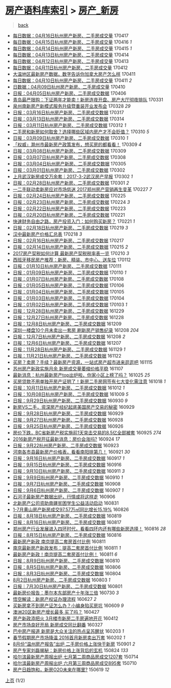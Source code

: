 [房产语料库索引](../../README.md)  > [房产_新房](房产_新房.md)
====
> [back](../README.md)

- [每日数据：04月16日杭州房产新房、二手房成交量](http://jkwz.applinzi.com/ittc/6957462408405713925.html#%E6%AF%8F%E6%97%A5%E6%95%B0%E6%8D%AE%EF%BC%9A04%E6%9C%8816%E6%97%A5%E6%9D%AD%E5%B7%9E%E6%88%BF%E4%BA%A7%E6%96%B0%E6%88%BF%E3%80%81%E4%BA%8C%E6%89%8B%E6%88%BF%E6%88%90%E4%BA%A4%E9%87%8F) 170417  
- [每日数据：04月15日杭州房产新房、二手房成交量](http://jkwz.applinzi.com/ittc/6957057805973455877.html#%E6%AF%8F%E6%97%A5%E6%95%B0%E6%8D%AE%EF%BC%9A04%E6%9C%8815%E6%97%A5%E6%9D%AD%E5%B7%9E%E6%88%BF%E4%BA%A7%E6%96%B0%E6%88%BF%E3%80%81%E4%BA%8C%E6%89%8B%E6%88%BF%E6%88%90%E4%BA%A4%E9%87%8F) 170416 *1* 
- [每日数据：04月14日杭州房产新房、二手房成交量](http://jkwz.applinzi.com/ittc/6956688691899663364.html#%E6%AF%8F%E6%97%A5%E6%95%B0%E6%8D%AE%EF%BC%9A04%E6%9C%8814%E6%97%A5%E6%9D%AD%E5%B7%9E%E6%88%BF%E4%BA%A7%E6%96%B0%E6%88%BF%E3%80%81%E4%BA%8C%E6%89%8B%E6%88%BF%E6%88%90%E4%BA%A4%E9%87%8F) 170415 *1* 
- [每日数据：04月13日杭州房产新房、二手房成交量](http://jkwz.applinzi.com/ittc/6956323016127546372.html#%E6%AF%8F%E6%97%A5%E6%95%B0%E6%8D%AE%EF%BC%9A04%E6%9C%8813%E6%97%A5%E6%9D%AD%E5%B7%9E%E6%88%BF%E4%BA%A7%E6%96%B0%E6%88%BF%E3%80%81%E4%BA%8C%E6%89%8B%E6%88%BF%E6%88%90%E4%BA%A4%E9%87%8F) 170414  
- [每日数据：04月12日杭州房产新房、二手房成交量](http://jkwz.applinzi.com/ittc/6955955123141477380.html#%E6%AF%8F%E6%97%A5%E6%95%B0%E6%8D%AE%EF%BC%9A04%E6%9C%8812%E6%97%A5%E6%9D%AD%E5%B7%9E%E6%88%BF%E4%BA%A7%E6%96%B0%E6%88%BF%E3%80%81%E4%BA%8C%E6%89%8B%E6%88%BF%E6%88%90%E4%BA%A4%E9%87%8F) 170413  
- [每日数据：04月11日杭州房产新房、二手房成交量](http://jkwz.applinzi.com/ittc/6955587652521821188.html#%E6%AF%8F%E6%97%A5%E6%95%B0%E6%8D%AE%EF%BC%9A04%E6%9C%8811%E6%97%A5%E6%9D%AD%E5%B7%9E%E6%88%BF%E4%BA%A7%E6%96%B0%E6%88%BF%E3%80%81%E4%BA%8C%E6%89%8B%E6%88%BF%E6%88%90%E4%BA%A4%E9%87%8F) 170412  
- [大温地区最新房产数据，数字告诉你加拿大房产怎么样](http://jkwz.applinzi.com/ittc/6955295367758349317.html#%E5%A4%A7%E6%B8%A9%E5%9C%B0%E5%8C%BA%E6%9C%80%E6%96%B0%E6%88%BF%E4%BA%A7%E6%95%B0%E6%8D%AE%EF%BC%8C%E6%95%B0%E5%AD%97%E5%91%8A%E8%AF%89%E4%BD%A0%E5%8A%A0%E6%8B%BF%E5%A4%A7%E6%88%BF%E4%BA%A7%E6%80%8E%E4%B9%88%E6%A0%B7) 170411  
- [每日数据：04月10日杭州房产新房、二手房成交量](http://jkwz.applinzi.com/ittc/6955207543923147781.html#%E6%AF%8F%E6%97%A5%E6%95%B0%E6%8D%AE%EF%BC%9A04%E6%9C%8810%E6%97%A5%E6%9D%AD%E5%B7%9E%E6%88%BF%E4%BA%A7%E6%96%B0%E6%88%BF%E3%80%81%E4%BA%8C%E6%89%8B%E6%88%BF%E6%88%90%E4%BA%A4%E9%87%8F) 170411 *2* 
- [日数据：04月09日杭州房产新房、二手房成交量](http://jkwz.applinzi.com/ittc/6954904782769751044.html#%E6%97%A5%E6%95%B0%E6%8D%AE%EF%BC%9A04%E6%9C%8809%E6%97%A5%E6%9D%AD%E5%B7%9E%E6%88%BF%E4%BA%A7%E6%96%B0%E6%88%BF%E3%80%81%E4%BA%8C%E6%89%8B%E6%88%BF%E6%88%90%E4%BA%A4%E9%87%8F) 170410  
- [日报：04月05日杭州房产新房、二手房成交数据](http://jkwz.applinzi.com/ittc/6953356883921470468.html#%E6%97%A5%E6%8A%A5%EF%BC%9A04%E6%9C%8805%E6%97%A5%E6%9D%AD%E5%B7%9E%E6%88%BF%E4%BA%A7%E6%96%B0%E6%88%BF%E3%80%81%E4%BA%8C%E6%89%8B%E6%88%BF%E6%88%90%E4%BA%A4%E6%95%B0%E6%8D%AE) 170406  
- [青岛最严限购：下证两年才能卖！新房连夜开盘、房产大厅彻夜排队](http://jkwz.applinzi.com/ittc/6951149685539603460.html#%E9%9D%92%E5%B2%9B%E6%9C%80%E4%B8%A5%E9%99%90%E8%B4%AD%EF%BC%9A%E4%B8%8B%E8%AF%81%E4%B8%A4%E5%B9%B4%E6%89%8D%E8%83%BD%E5%8D%96%EF%BC%81%E6%96%B0%E6%88%BF%E8%BF%9E%E5%A4%9C%E5%BC%80%E7%9B%98%E3%80%81%E6%88%BF%E4%BA%A7%E5%A4%A7%E5%8E%85%E5%BD%BB%E5%A4%9C%E6%8E%92%E9%98%9F) 170331  
- [泉州南新房产新模式服务升级暨重装开业发布会](http://jkwz.applinzi.com/ittc/6950030234928808965.html#%E6%B3%89%E5%B7%9E%E5%8D%97%E6%96%B0%E6%88%BF%E4%BA%A7%E6%96%B0%E6%A8%A1%E5%BC%8F%E6%9C%8D%E5%8A%A1%E5%8D%87%E7%BA%A7%E6%9A%A8%E9%87%8D%E8%A3%85%E5%BC%80%E4%B8%9A%E5%8F%91%E5%B8%83%E4%BC%9A) 170328 *29* 
- [日报：03月16日杭州房产新房、二手房成交数据](http://jkwz.applinzi.com/ittc/6945984523945903109.html#%E6%97%A5%E6%8A%A5%EF%BC%9A03%E6%9C%8816%E6%97%A5%E6%9D%AD%E5%B7%9E%E6%88%BF%E4%BA%A7%E6%96%B0%E6%88%BF%E3%80%81%E4%BA%8C%E6%89%8B%E6%88%BF%E6%88%90%E4%BA%A4%E6%95%B0%E6%8D%AE) 170317  
- [日报：03月13日杭州房产新房、二手房成交数据](http://jkwz.applinzi.com/ittc/6944949902961542148.html#%E6%97%A5%E6%8A%A5%EF%BC%9A03%E6%9C%8813%E6%97%A5%E6%9D%AD%E5%B7%9E%E6%88%BF%E4%BA%A7%E6%96%B0%E6%88%BF%E3%80%81%E4%BA%8C%E6%89%8B%E6%88%BF%E6%88%90%E4%BA%A4%E6%95%B0%E6%8D%AE) 170314  
- [日报：03月11日杭州房产新房、二手房成交数据](http://jkwz.applinzi.com/ittc/6944098406690718725.html#%E6%97%A5%E6%8A%A5%EF%BC%9A03%E6%9C%8811%E6%97%A5%E6%9D%AD%E5%B7%9E%E6%88%BF%E4%BA%A7%E6%96%B0%E6%88%BF%E3%80%81%E4%BA%8C%E6%89%8B%E6%88%BF%E6%88%90%E4%BA%A4%E6%95%B0%E6%8D%AE) 170312 *1* 
- [二手房和新房如何取舍？选择哪些区域内房产才不会贬值？](http://jkwz.applinzi.com/ittc/6943453215675909125.html#%E4%BA%8C%E6%89%8B%E6%88%BF%E5%92%8C%E6%96%B0%E6%88%BF%E5%A6%82%E4%BD%95%E5%8F%96%E8%88%8D%EF%BC%9F%E9%80%89%E6%8B%A9%E5%93%AA%E4%BA%9B%E5%8C%BA%E5%9F%9F%E5%86%85%E6%88%BF%E4%BA%A7%E6%89%8D%E4%B8%8D%E4%BC%9A%E8%B4%AC%E5%80%BC%EF%BC%9F) 170310 *5* 
- [日报：03月09日杭州房产新房、二手房成交数据](http://jkwz.applinzi.com/ittc/6943350520617108485.html#%E6%97%A5%E6%8A%A5%EF%BC%9A03%E6%9C%8809%E6%97%A5%E6%9D%AD%E5%B7%9E%E6%88%BF%E4%BA%A7%E6%96%B0%E6%88%BF%E3%80%81%E4%BA%8C%E6%89%8B%E6%88%BF%E6%88%90%E4%BA%A4%E6%95%B0%E6%8D%AE) 170310 *1* 
- [「权威」滁州市最新房产政策发布，想买房的都看看！](http://jkwz.applinzi.com/ittc/6943091542385492996.html#%E3%80%8C%E6%9D%83%E5%A8%81%E3%80%8D%E6%BB%81%E5%B7%9E%E5%B8%82%E6%9C%80%E6%96%B0%E6%88%BF%E4%BA%A7%E6%94%BF%E7%AD%96%E5%8F%91%E5%B8%83%EF%BC%8C%E6%83%B3%E4%B9%B0%E6%88%BF%E7%9A%84%E9%83%BD%E7%9C%8B%E7%9C%8B%EF%BC%81) 170309 *4* 
- [日报：03月08日杭州房产新房、二手房成交数据](http://jkwz.applinzi.com/ittc/6942974499548038149.html#%E6%97%A5%E6%8A%A5%EF%BC%9A03%E6%9C%8808%E6%97%A5%E6%9D%AD%E5%B7%9E%E6%88%BF%E4%BA%A7%E6%96%B0%E6%88%BF%E3%80%81%E4%BA%8C%E6%89%8B%E6%88%BF%E6%88%90%E4%BA%A4%E6%95%B0%E6%8D%AE) 170309  
- [日报：03月07日杭州房产新房、二手房成交数据](http://jkwz.applinzi.com/ittc/6942593981551739908.html#%E6%97%A5%E6%8A%A5%EF%BC%9A03%E6%9C%8807%E6%97%A5%E6%9D%AD%E5%B7%9E%E6%88%BF%E4%BA%A7%E6%96%B0%E6%88%BF%E3%80%81%E4%BA%8C%E6%89%8B%E6%88%BF%E6%88%90%E4%BA%A4%E6%95%B0%E6%8D%AE) 170308  
- [日报：03月04日杭州房产新房、二手房成交数据](http://jkwz.applinzi.com/ittc/6941493096096465924.html#%E6%97%A5%E6%8A%A5%EF%BC%9A03%E6%9C%8804%E6%97%A5%E6%9D%AD%E5%B7%9E%E6%88%BF%E4%BA%A7%E6%96%B0%E6%88%BF%E3%80%81%E4%BA%8C%E6%89%8B%E6%88%BF%E6%88%90%E4%BA%A4%E6%95%B0%E6%8D%AE) 170305  
- [日报：03月01日杭州房产新房、二手房成交数据](http://jkwz.applinzi.com/ittc/6940368433823876101.html#%E6%97%A5%E6%8A%A5%EF%BC%9A03%E6%9C%8801%E6%97%A5%E6%9D%AD%E5%B7%9E%E6%88%BF%E4%BA%A7%E6%96%B0%E6%88%BF%E3%80%81%E4%BA%8C%E6%89%8B%E6%88%BF%E6%88%90%E4%BA%A4%E6%95%B0%E6%8D%AE) 170302  
- [上月武汉新房成交万余套｜2017-3-2武汉房产早报](http://jkwz.applinzi.com/ittc/6940346377740747781.html#%E4%B8%8A%E6%9C%88%E6%AD%A6%E6%B1%89%E6%96%B0%E6%88%BF%E6%88%90%E4%BA%A4%E4%B8%87%E4%BD%99%E5%A5%97%EF%BD%9C2017-3-2%E6%AD%A6%E6%B1%89%E6%88%BF%E4%BA%A7%E6%97%A9%E6%8A%A5) 170302 *1* 
- [日报：02月28日杭州房产新房、二手房成交数据](http://jkwz.applinzi.com/ittc/6940034804606305285.html#%E6%97%A5%E6%8A%A5%EF%BC%9A02%E6%9C%8828%E6%97%A5%E6%9D%AD%E5%B7%9E%E6%88%BF%E4%BA%A7%E6%96%B0%E6%88%BF%E3%80%81%E4%BA%8C%E6%89%8B%E6%88%BF%E6%88%90%E4%BA%A4%E6%95%B0%E6%8D%AE) 170301 *2* 
- [一二手联动卖新房应对市场低迷 2017郑州房产营销再生变革](http://jkwz.applinzi.com/ittc/6939279354734576645.html#%E4%B8%80%E4%BA%8C%E6%89%8B%E8%81%94%E5%8A%A8%E5%8D%96%E6%96%B0%E6%88%BF%E5%BA%94%E5%AF%B9%E5%B8%82%E5%9C%BA%E4%BD%8E%E8%BF%B7+2017%E9%83%91%E5%B7%9E%E6%88%BF%E4%BA%A7%E8%90%A5%E9%94%80%E5%86%8D%E7%94%9F%E5%8F%98%E9%9D%A9) 170227 *7* 
- [日报：02月24日杭州房产新房、二手房成交数据](http://jkwz.applinzi.com/ittc/6938520429022151685.html#%E6%97%A5%E6%8A%A5%EF%BC%9A02%E6%9C%8824%E6%97%A5%E6%9D%AD%E5%B7%9E%E6%88%BF%E4%BA%A7%E6%96%B0%E6%88%BF%E3%80%81%E4%BA%8C%E6%89%8B%E6%88%BF%E6%88%90%E4%BA%A4%E6%95%B0%E6%8D%AE) 170225  
- [日报：02月23日杭州房产新房、二手房成交数据](http://jkwz.applinzi.com/ittc/6938142903242327045.html#%E6%97%A5%E6%8A%A5%EF%BC%9A02%E6%9C%8823%E6%97%A5%E6%9D%AD%E5%B7%9E%E6%88%BF%E4%BA%A7%E6%96%B0%E6%88%BF%E3%80%81%E4%BA%8C%E6%89%8B%E6%88%BF%E6%88%90%E4%BA%A4%E6%95%B0%E6%8D%AE) 170224 *3* 
- [日报：02月22日杭州房产新房、二手房成交数据](http://jkwz.applinzi.com/ittc/6937811884421170181.html#%E6%97%A5%E6%8A%A5%EF%BC%9A02%E6%9C%8822%E6%97%A5%E6%9D%AD%E5%B7%9E%E6%88%BF%E4%BA%A7%E6%96%B0%E6%88%BF%E3%80%81%E4%BA%8C%E6%89%8B%E6%88%BF%E6%88%90%E4%BA%A4%E6%95%B0%E6%8D%AE) 170223  
- [日报：02月20日杭州房产新房、二手房成交数据](http://jkwz.applinzi.com/ittc/6937021751589602308.html#%E6%97%A5%E6%8A%A5%EF%BC%9A02%E6%9C%8820%E6%97%A5%E6%9D%AD%E5%B7%9E%E6%88%BF%E4%BA%A7%E6%96%B0%E6%88%BF%E3%80%81%E4%BA%8C%E6%89%8B%E6%88%BF%E6%88%90%E4%BA%A4%E6%95%B0%E6%8D%AE) 170221  
- [快速财务自由之路，房产投资入门：如何购买新房？](http://jkwz.applinzi.com/ittc/6936999218442142724.html#%E5%BF%AB%E9%80%9F%E8%B4%A2%E5%8A%A1%E8%87%AA%E7%94%B1%E4%B9%8B%E8%B7%AF%EF%BC%8C%E6%88%BF%E4%BA%A7%E6%8A%95%E8%B5%84%E5%85%A5%E9%97%A8%EF%BC%9A%E5%A6%82%E4%BD%95%E8%B4%AD%E4%B9%B0%E6%96%B0%E6%88%BF%EF%BC%9F) 170221 *1* 
- [日报：02月18日杭州房产新房、二手房成交数据](http://jkwz.applinzi.com/ittc/6936407098287195141.html#%E6%97%A5%E6%8A%A5%EF%BC%9A02%E6%9C%8818%E6%97%A5%E6%9D%AD%E5%B7%9E%E6%88%BF%E4%BA%A7%E6%96%B0%E6%88%BF%E3%80%81%E4%BA%8C%E6%89%8B%E6%88%BF%E6%88%90%E4%BA%A4%E6%95%B0%E6%8D%AE) 170219 *3* 
- [汉中最新房产价格汇总表](http://jkwz.applinzi.com/ittc/6935777426318820357.html#%E6%B1%89%E4%B8%AD%E6%9C%80%E6%96%B0%E6%88%BF%E4%BA%A7%E4%BB%B7%E6%A0%BC%E6%B1%87%E6%80%BB%E8%A1%A8) 170218 *3* 
- [日报：02月16日杭州房产新房、二手房成交数据](http://jkwz.applinzi.com/ittc/6935533673276507141.html#%E6%97%A5%E6%8A%A5%EF%BC%9A02%E6%9C%8816%E6%97%A5%E6%9D%AD%E5%B7%9E%E6%88%BF%E4%BA%A7%E6%96%B0%E6%88%BF%E3%80%81%E4%BA%8C%E6%89%8B%E6%88%BF%E6%88%90%E4%BA%A4%E6%95%B0%E6%8D%AE) 170217  
- [日报：02月14日杭州房产新房、二手房成交数据](http://jkwz.applinzi.com/ittc/6934784773661918212.html#%E6%97%A5%E6%8A%A5%EF%BC%9A02%E6%9C%8814%E6%97%A5%E6%9D%AD%E5%B7%9E%E6%88%BF%E4%BA%A7%E6%96%B0%E6%88%BF%E3%80%81%E4%BA%8C%E6%89%8B%E6%88%BF%E6%88%90%E4%BA%A4%E6%95%B0%E6%8D%AE) 170215 *2* 
- [2017房产契税如何计算 最新房产契税税率表一览](http://jkwz.applinzi.com/ittc/6932993905275700229.html#2017%E6%88%BF%E4%BA%A7%E5%A5%91%E7%A8%8E%E5%A6%82%E4%BD%95%E8%AE%A1%E7%AE%97+%E6%9C%80%E6%96%B0%E6%88%BF%E4%BA%A7%E5%A5%91%E7%A8%8E%E7%A8%8E%E7%8E%87%E8%A1%A8%E4%B8%80%E8%A7%88) 170210 *3* 
- [西班牙移民房产推荐：新房、精装、市中心、送车位](http://jkwz.applinzi.com/ittc/6922280068696245252.html#%E8%A5%BF%E7%8F%AD%E7%89%99%E7%A7%BB%E6%B0%91%E6%88%BF%E4%BA%A7%E6%8E%A8%E8%8D%90%EF%BC%9A%E6%96%B0%E6%88%BF%E3%80%81%E7%B2%BE%E8%A3%85%E3%80%81%E5%B8%82%E4%B8%AD%E5%BF%83%E3%80%81%E9%80%81%E8%BD%A6%E4%BD%8D) 170112  
- [日报：01月10日杭州房产新房、二手房成交数据](http://jkwz.applinzi.com/ittc/6921857625213109252.html#%E6%97%A5%E6%8A%A5%EF%BC%9A01%E6%9C%8810%E6%97%A5%E6%9D%AD%E5%B7%9E%E6%88%BF%E4%BA%A7%E6%96%B0%E6%88%BF%E3%80%81%E4%BA%8C%E6%89%8B%E6%88%BF%E6%88%90%E4%BA%A4%E6%95%B0%E6%8D%AE) 170111  
- [日报：01月09日杭州房产新房、二手房成交数据](http://jkwz.applinzi.com/ittc/6921454968145183749.html#%E6%97%A5%E6%8A%A5%EF%BC%9A01%E6%9C%8809%E6%97%A5%E6%9D%AD%E5%B7%9E%E6%88%BF%E4%BA%A7%E6%96%B0%E6%88%BF%E3%80%81%E4%BA%8C%E6%89%8B%E6%88%BF%E6%88%90%E4%BA%A4%E6%95%B0%E6%8D%AE) 170110 *1* 
- [日报：01月07日杭州房产新房、二手房成交数据](http://jkwz.applinzi.com/ittc/6920706198277194756.html#%E6%97%A5%E6%8A%A5%EF%BC%9A01%E6%9C%8807%E6%97%A5%E6%9D%AD%E5%B7%9E%E6%88%BF%E4%BA%A7%E6%96%B0%E6%88%BF%E3%80%81%E4%BA%8C%E6%89%8B%E6%88%BF%E6%88%90%E4%BA%A4%E6%95%B0%E6%8D%AE) 170108  
- [日报：01月05日杭州房产新房、二手房成交数据](http://jkwz.applinzi.com/ittc/6919946215860208644.html#%E6%97%A5%E6%8A%A5%EF%BC%9A01%E6%9C%8805%E6%97%A5%E6%9D%AD%E5%B7%9E%E6%88%BF%E4%BA%A7%E6%96%B0%E6%88%BF%E3%80%81%E4%BA%8C%E6%89%8B%E6%88%BF%E6%88%90%E4%BA%A4%E6%95%B0%E6%8D%AE) 170106  
- [日报：01月04日杭州房产新房、二手房成交数据](http://jkwz.applinzi.com/ittc/6919630961074766853.html#%E6%97%A5%E6%8A%A5%EF%BC%9A01%E6%9C%8804%E6%97%A5%E6%9D%AD%E5%B7%9E%E6%88%BF%E4%BA%A7%E6%96%B0%E6%88%BF%E3%80%81%E4%BA%8C%E6%89%8B%E6%88%BF%E6%88%90%E4%BA%A4%E6%95%B0%E6%8D%AE) 170105  
- [日报：01月03日杭州房产新房、二手房成交数据](http://jkwz.applinzi.com/ittc/6919225631685739525.html#%E6%97%A5%E6%8A%A5%EF%BC%9A01%E6%9C%8803%E6%97%A5%E6%9D%AD%E5%B7%9E%E6%88%BF%E4%BA%A7%E6%96%B0%E6%88%BF%E3%80%81%E4%BA%8C%E6%89%8B%E6%88%BF%E6%88%90%E4%BA%A4%E6%95%B0%E6%8D%AE) 170104  
- [日报：01月02日杭州房产新房、二手房成交数据](http://jkwz.applinzi.com/ittc/6918850419291063301.html#%E6%97%A5%E6%8A%A5%EF%BC%9A01%E6%9C%8802%E6%97%A5%E6%9D%AD%E5%B7%9E%E6%88%BF%E4%BA%A7%E6%96%B0%E6%88%BF%E3%80%81%E4%BA%8C%E6%89%8B%E6%88%BF%E6%88%90%E4%BA%A4%E6%95%B0%E6%8D%AE) 170103 *1* 
- [日报：12月28日杭州房产新房、二手房成交数据](http://jkwz.applinzi.com/ittc/6917039627625300996.html#%E6%97%A5%E6%8A%A5%EF%BC%9A12%E6%9C%8828%E6%97%A5%E6%9D%AD%E5%B7%9E%E6%88%BF%E4%BA%A7%E6%96%B0%E6%88%BF%E3%80%81%E4%BA%8C%E6%89%8B%E6%88%BF%E6%88%90%E4%BA%A4%E6%95%B0%E6%8D%AE) 161229  
- [日报：12月27日杭州房产新房、二手房成交数据](http://jkwz.applinzi.com/ittc/6916665475567453188.html#%E6%97%A5%E6%8A%A5%EF%BC%9A12%E6%9C%8827%E6%97%A5%E6%9D%AD%E5%B7%9E%E6%88%BF%E4%BA%A7%E6%96%B0%E6%88%BF%E3%80%81%E4%BA%8C%E6%89%8B%E6%88%BF%E6%88%90%E4%BA%A4%E6%95%B0%E6%8D%AE) 161228  
- [日报：12月8日杭州房产新房、二手房成交数据](http://jkwz.applinzi.com/ittc/6909573503287559173.html#%E6%97%A5%E6%8A%A5%EF%BC%9A12%E6%9C%888%E6%97%A5%E6%9D%AD%E5%B7%9E%E6%88%BF%E4%BA%A7%E6%96%B0%E6%88%BF%E3%80%81%E4%BA%8C%E6%89%8B%E6%88%BF%E6%88%90%E4%BA%A4%E6%95%B0%E6%8D%AE) 161209  
- [深圳一楼盘10个月未卖出一套房 刷新房产销售纪录](http://jkwz.applinzi.com/ittc/6909239262448190469.html#%E6%B7%B1%E5%9C%B3%E4%B8%80%E6%A5%BC%E7%9B%9810%E4%B8%AA%E6%9C%88%E6%9C%AA%E5%8D%96%E5%87%BA%E4%B8%80%E5%A5%97%E6%88%BF+%E5%88%B7%E6%96%B0%E6%88%BF%E4%BA%A7%E9%94%80%E5%94%AE%E7%BA%AA%E5%BD%95) 161208 *204* 
- [日报：12月7日杭州房产新房、二手房成交数据](http://jkwz.applinzi.com/ittc/6909203047543997445.html#%E6%97%A5%E6%8A%A5%EF%BC%9A12%E6%9C%887%E6%97%A5%E6%9D%AD%E5%B7%9E%E6%88%BF%E4%BA%A7%E6%96%B0%E6%88%BF%E3%80%81%E4%BA%8C%E6%89%8B%E6%88%BF%E6%88%90%E4%BA%A4%E6%95%B0%E6%8D%AE) 161208 *2* 
- [日报：12月6日杭州房产新房、二手房成交数据](http://jkwz.applinzi.com/ittc/6908876659301549060.html#%E6%97%A5%E6%8A%A5%EF%BC%9A12%E6%9C%886%E6%97%A5%E6%9D%AD%E5%B7%9E%E6%88%BF%E4%BA%A7%E6%96%B0%E6%88%BF%E3%80%81%E4%BA%8C%E6%89%8B%E6%88%BF%E6%88%90%E4%BA%A4%E6%95%B0%E6%8D%AE) 161207  
- [日报：11月28日杭州房产新房、二手房成交数据](http://jkwz.applinzi.com/ittc/6905940916727972868.html#%E6%97%A5%E6%8A%A5%EF%BC%9A11%E6%9C%8828%E6%97%A5%E6%9D%AD%E5%B7%9E%E6%88%BF%E4%BA%A7%E6%96%B0%E6%88%BF%E3%80%81%E4%BA%8C%E6%89%8B%E6%88%BF%E6%88%90%E4%BA%A4%E6%95%B0%E6%8D%AE) 161129 *1* 
- [日报：11月21日杭州房产新房、二手房成交数据](http://jkwz.applinzi.com/ittc/6903273748060177412.html#%E6%97%A5%E6%8A%A5%EF%BC%9A11%E6%9C%8821%E6%97%A5%E6%9D%AD%E5%B7%9E%E6%88%BF%E4%BA%A7%E6%96%B0%E6%88%BF%E3%80%81%E4%BA%8C%E6%89%8B%E6%88%BF%E6%88%90%E4%BA%A4%E6%95%B0%E6%8D%AE) 161122  
- [买房？卖房？手续？最新房产资源，一站式房产超市进来逛逛吧](http://jkwz.applinzi.com/ittc/6900703996779430917.html#%E4%B9%B0%E6%88%BF%EF%BC%9F%E5%8D%96%E6%88%BF%EF%BC%9F%E6%89%8B%E7%BB%AD%EF%BC%9F%E6%9C%80%E6%96%B0%E6%88%BF%E4%BA%A7%E8%B5%84%E6%BA%90%EF%BC%8C%E4%B8%80%E7%AB%99%E5%BC%8F%E6%88%BF%E4%BA%A7%E8%B6%85%E5%B8%82%E8%BF%9B%E6%9D%A5%E9%80%9B%E9%80%9B%E5%90%A7) 161115  
- [苏州房产新政实施月余 新房成交量萎缩价格平稳](http://jkwz.applinzi.com/ittc/6897784107802559493.html#%E8%8B%8F%E5%B7%9E%E6%88%BF%E4%BA%A7%E6%96%B0%E6%94%BF%E5%AE%9E%E6%96%BD%E6%9C%88%E4%BD%99+%E6%96%B0%E6%88%BF%E6%88%90%E4%BA%A4%E9%87%8F%E8%90%8E%E7%BC%A9%E4%BB%B7%E6%A0%BC%E5%B9%B3%E7%A8%B3) 161107  
- [最新消息：杭州最新房产top出炉啦，你家小区上榜了吗？](http://jkwz.applinzi.com/ittc/6892881886191289348.html#%E6%9C%80%E6%96%B0%E6%B6%88%E6%81%AF%EF%BC%9A%E6%9D%AD%E5%B7%9E%E6%9C%80%E6%96%B0%E6%88%BF%E4%BA%A7top%E5%87%BA%E7%82%89%E5%95%A6%EF%BC%8C%E4%BD%A0%E5%AE%B6%E5%B0%8F%E5%8C%BA%E4%B8%8A%E6%A6%9C%E4%BA%86%E5%90%97%EF%BC%9F) 161025 *25* 
- [买房贷款不用单独开房产证明了！新房二手房网签有七大变化需注意](http://jkwz.applinzi.com/ittc/6890239289912198149.html#%E4%B9%B0%E6%88%BF%E8%B4%B7%E6%AC%BE%E4%B8%8D%E7%94%A8%E5%8D%95%E7%8B%AC%E5%BC%80%E6%88%BF%E4%BA%A7%E8%AF%81%E6%98%8E%E4%BA%86%EF%BC%81%E6%96%B0%E6%88%BF%E4%BA%8C%E6%89%8B%E6%88%BF%E7%BD%91%E7%AD%BE%E6%9C%89%E4%B8%83%E5%A4%A7%E5%8F%98%E5%8C%96%E9%9C%80%E6%B3%A8%E6%84%8F) 161018 *1* 
- [日报：10月11日杭州房产新房、二手房成交数据](http://jkwz.applinzi.com/ittc/6888032439737254917.html#%E6%97%A5%E6%8A%A5%EF%BC%9A10%E6%9C%8811%E6%97%A5%E6%9D%AD%E5%B7%9E%E6%88%BF%E4%BA%A7%E6%96%B0%E6%88%BF%E3%80%81%E4%BA%8C%E6%89%8B%E6%88%BF%E6%88%90%E4%BA%A4%E6%95%B0%E6%8D%AE) 161012 *1* 
- [日报：10月08日杭州房产新房、二手房成交数据](http://jkwz.applinzi.com/ittc/6886916225472398340.html#%E6%97%A5%E6%8A%A5%EF%BC%9A10%E6%9C%8808%E6%97%A5%E6%9D%AD%E5%B7%9E%E6%88%BF%E4%BA%A7%E6%96%B0%E6%88%BF%E3%80%81%E4%BA%8C%E6%89%8B%E6%88%BF%E6%88%90%E4%BA%A4%E6%95%B0%E6%8D%AE) 161009 *5* 
- [日报：9月29日杭州房产新房、二手房成交数据](http://jkwz.applinzi.com/ittc/6883587280098313221.html#%E6%97%A5%E6%8A%A5%EF%BC%9A9%E6%9C%8829%E6%97%A5%E6%9D%AD%E5%B7%9E%E6%88%BF%E4%BA%A7%E6%96%B0%E6%88%BF%E3%80%81%E4%BA%8C%E6%89%8B%E6%88%BF%E6%88%90%E4%BA%A4%E6%95%B0%E6%8D%AE) 160930 *9* 
- [新房VS二手，资深房产经纪起底美国房产交易的秘密](http://jkwz.applinzi.com/ittc/6883325640421409797.html#%E6%96%B0%E6%88%BFVS%E4%BA%8C%E6%89%8B%EF%BC%8C%E8%B5%84%E6%B7%B1%E6%88%BF%E4%BA%A7%E7%BB%8F%E7%BA%AA%E8%B5%B7%E5%BA%95%E7%BE%8E%E5%9B%BD%E6%88%BF%E4%BA%A7%E4%BA%A4%E6%98%93%E7%9A%84%E7%A7%98%E5%AF%86) 160929  
- [日报：9月28日杭州房产新房、二手房成交数据](http://jkwz.applinzi.com/ittc/6883211174308480005.html#%E6%97%A5%E6%8A%A5%EF%BC%9A9%E6%9C%8828%E6%97%A5%E6%9D%AD%E5%B7%9E%E6%88%BF%E4%BA%A7%E6%96%B0%E6%88%BF%E3%80%81%E4%BA%8C%E6%89%8B%E6%88%BF%E6%88%90%E4%BA%A4%E6%95%B0%E6%8D%AE) 160929  
- [日报：9月27日杭州房产新房、二手房成交数据](http://jkwz.applinzi.com/ittc/6883014694574490628.html#%E6%97%A5%E6%8A%A5%EF%BC%9A9%E6%9C%8827%E6%97%A5%E6%9D%AD%E5%B7%9E%E6%88%BF%E4%BA%A7%E6%96%B0%E6%88%BF%E3%80%81%E4%BA%8C%E6%89%8B%E6%88%BF%E6%88%90%E4%BA%A4%E6%95%B0%E6%8D%AE) 160928  
- [日报：9月25日杭州房产新房、二手房成交数据](http://jkwz.applinzi.com/ittc/6882149212048851973.html#%E6%97%A5%E6%8A%A5%EF%BC%9A9%E6%9C%8825%E6%97%A5%E6%9D%AD%E5%B7%9E%E6%88%BF%E4%BA%A7%E6%96%B0%E6%88%BF%E3%80%81%E4%BA%8C%E6%89%8B%E6%88%BF%E6%88%90%E4%BA%A4%E6%95%B0%E6%8D%AE) 160926  
- [房价下跌，BC省新房产税实施前1天突击交易的8.5亿全部被套](http://jkwz.applinzi.com/ittc/6881781628988294149.html#%E6%88%BF%E4%BB%B7%E4%B8%8B%E8%B7%8C%EF%BC%8CBC%E7%9C%81%E6%96%B0%E6%88%BF%E4%BA%A7%E7%A8%8E%E5%AE%9E%E6%96%BD%E5%89%8D1%E5%A4%A9%E7%AA%81%E5%87%BB%E4%BA%A4%E6%98%93%E7%9A%848.5%E4%BA%BF%E5%85%A8%E9%83%A8%E8%A2%AB%E5%A5%97) 160925 *274* 
- [2016新房产税开征最新消息：房价会涨吗?](http://jkwz.applinzi.com/ittc/6881210078367056901.html#2016%E6%96%B0%E6%88%BF%E4%BA%A7%E7%A8%8E%E5%BC%80%E5%BE%81%E6%9C%80%E6%96%B0%E6%B6%88%E6%81%AF%EF%BC%9A%E6%88%BF%E4%BB%B7%E4%BC%9A%E6%B6%A8%E5%90%97%3F) 160924 *17* 
- [日报：9月22杭州房产新房、二手房成交数据](http://jkwz.applinzi.com/ittc/6880981993797452805.html#%E6%97%A5%E6%8A%A5%EF%BC%9A9%E6%9C%8822%E6%9D%AD%E5%B7%9E%E6%88%BF%E4%BA%A7%E6%96%B0%E6%88%BF%E3%80%81%E4%BA%8C%E6%89%8B%E6%88%BF%E6%88%90%E4%BA%A4%E6%95%B0%E6%8D%AE) 160923  
- [河南各市县最新房产价格表，看看南阳排第几！](http://jkwz.applinzi.com/ittc/6880298314347578373.html#%E6%B2%B3%E5%8D%97%E5%90%84%E5%B8%82%E5%8E%BF%E6%9C%80%E6%96%B0%E6%88%BF%E4%BA%A7%E4%BB%B7%E6%A0%BC%E8%A1%A8%EF%BC%8C%E7%9C%8B%E7%9C%8B%E5%8D%97%E9%98%B3%E6%8E%92%E7%AC%AC%E5%87%A0%EF%BC%81) 160921 *30* 
- [日报：9月16日杭州房产新房、二手房成交数据](http://jkwz.applinzi.com/ittc/6878754406375359492.html#%E6%97%A5%E6%8A%A5%EF%BC%9A9%E6%9C%8816%E6%97%A5%E6%9D%AD%E5%B7%9E%E6%88%BF%E4%BA%A7%E6%96%B0%E6%88%BF%E3%80%81%E4%BA%8C%E6%89%8B%E6%88%BF%E6%88%90%E4%BA%A4%E6%95%B0%E6%8D%AE) 160917 *1* 
- [日报：9月15日杭州房产新房、二手房成交数据](http://jkwz.applinzi.com/ittc/6878381943925769221.html#%E6%97%A5%E6%8A%A5%EF%BC%9A9%E6%9C%8815%E6%97%A5%E6%9D%AD%E5%B7%9E%E6%88%BF%E4%BA%A7%E6%96%B0%E6%88%BF%E3%80%81%E4%BA%8C%E6%89%8B%E6%88%BF%E6%88%90%E4%BA%A4%E6%95%B0%E6%8D%AE) 160916  
- [日报：9月10日杭州房产新房、二手房成交数据](http://jkwz.applinzi.com/ittc/6876527877746590725.html#%E6%97%A5%E6%8A%A5%EF%BC%9A9%E6%9C%8810%E6%97%A5%E6%9D%AD%E5%B7%9E%E6%88%BF%E4%BA%A7%E6%96%B0%E6%88%BF%E3%80%81%E4%BA%8C%E6%89%8B%E6%88%BF%E6%88%90%E4%BA%A4%E6%95%B0%E6%8D%AE) 160911 *3* 
- [日报：9月9日杭州房产新房、二手房成交数据](http://jkwz.applinzi.com/ittc/6876164965651710981.html#%E6%97%A5%E6%8A%A5%EF%BC%9A9%E6%9C%889%E6%97%A5%E6%9D%AD%E5%B7%9E%E6%88%BF%E4%BA%A7%E6%96%B0%E6%88%BF%E3%80%81%E4%BA%8C%E6%89%8B%E6%88%BF%E6%88%90%E4%BA%A4%E6%95%B0%E6%8D%AE) 160910 *1* 
- [日报：9月7日杭州房产新房、二手房成交数据](http://jkwz.applinzi.com/ittc/6875414024270906373.html#%E6%97%A5%E6%8A%A5%EF%BC%9A9%E6%9C%887%E6%97%A5%E6%9D%AD%E5%B7%9E%E6%88%BF%E4%BA%A7%E6%96%B0%E6%88%BF%E3%80%81%E4%BA%8C%E6%89%8B%E6%88%BF%E6%88%90%E4%BA%A4%E6%95%B0%E6%8D%AE) 160908  
- [日报：9月6日杭州房产新房、二手房成交数据](http://jkwz.applinzi.com/ittc/6875090817517093893.html#%E6%97%A5%E6%8A%A5%EF%BC%9A9%E6%9C%886%E6%97%A5%E6%9D%AD%E5%B7%9E%E6%88%BF%E4%BA%A7%E6%96%B0%E6%88%BF%E3%80%81%E4%BA%8C%E6%89%8B%E6%88%BF%E6%88%90%E4%BA%A4%E6%95%B0%E6%8D%AE) 160907 *1* 
- [石河子最新房产数据出炉，行情或将这样走](http://jkwz.applinzi.com/ittc/6874595510949774340.html#%E7%9F%B3%E6%B2%B3%E5%AD%90%E6%9C%80%E6%96%B0%E6%88%BF%E4%BA%A7%E6%95%B0%E6%8D%AE%E5%87%BA%E7%82%89%EF%BC%8C%E8%A1%8C%E6%83%85%E6%88%96%E5%B0%86%E8%BF%99%E6%A0%B7%E8%B5%B0) 160906  
- [北新房产公司资助南疆贫困学生公益活动启动](http://jkwz.applinzi.com/ittc/6872585769054635013.html#%E5%8C%97%E6%96%B0%E6%88%BF%E4%BA%A7%E5%85%AC%E5%8F%B8%E8%B5%84%E5%8A%A9%E5%8D%97%E7%96%86%E8%B4%AB%E5%9B%B0%E5%AD%A6%E7%94%9F%E5%85%AC%E7%9B%8A%E6%B4%BB%E5%8A%A8%E5%90%AF%E5%8A%A8) 160831  
- [1-7月黄山房产新房成交97.57万㎡同比增长15.19%](http://jkwz.applinzi.com/ittc/6870602172219261957.html#1-7%E6%9C%88%E9%BB%84%E5%B1%B1%E6%88%BF%E4%BA%A7%E6%96%B0%E6%88%BF%E6%88%90%E4%BA%A497.57%E4%B8%87%E3%8E%A1%E5%90%8C%E6%AF%94%E5%A2%9E%E9%95%BF15.19%25) 160826  
- [日报：8月18日杭州房产新房、二手房成交数据](http://jkwz.applinzi.com/ittc/6868052940308349956.html#%E6%97%A5%E6%8A%A5%EF%BC%9A8%E6%9C%8818%E6%97%A5%E6%9D%AD%E5%B7%9E%E6%88%BF%E4%BA%A7%E6%96%B0%E6%88%BF%E3%80%81%E4%BA%8C%E6%89%8B%E6%88%BF%E6%88%90%E4%BA%A4%E6%95%B0%E6%8D%AE) 160819  
- [日报：8月16日杭州房产新房、二手房成交数据](http://jkwz.applinzi.com/ittc/6867259555385443333.html#%E6%97%A5%E6%8A%A5%EF%BC%9A8%E6%9C%8816%E6%97%A5%E6%9D%AD%E5%B7%9E%E6%88%BF%E4%BA%A7%E6%96%B0%E6%88%BF%E3%80%81%E4%BA%8C%E6%89%8B%E6%88%BF%E6%88%90%E4%BA%A4%E6%95%B0%E6%8D%AE) 160817  
- [郑州房产行业发展进入四环时代，看看四环内还有哪些新房选择！](http://jkwz.applinzi.com/ittc/6866909348307141636.html#%E9%83%91%E5%B7%9E%E6%88%BF%E4%BA%A7%E8%A1%8C%E4%B8%9A%E5%8F%91%E5%B1%95%E8%BF%9B%E5%85%A5%E5%9B%9B%E7%8E%AF%E6%97%B6%E4%BB%A3%EF%BC%8C%E7%9C%8B%E7%9C%8B%E5%9B%9B%E7%8E%AF%E5%86%85%E8%BF%98%E6%9C%89%E5%93%AA%E4%BA%9B%E6%96%B0%E6%88%BF%E9%80%89%E6%8B%A9%EF%BC%81) 160816 *28* 
- [日报：8月15日杭州房产新房、二手房成交数据](http://jkwz.applinzi.com/ittc/6866882941745103876.html#%E6%97%A5%E6%8A%A5%EF%BC%9A8%E6%9C%8815%E6%97%A5%E6%9D%AD%E5%B7%9E%E6%88%BF%E4%BA%A7%E6%96%B0%E6%88%BF%E3%80%81%E4%BA%8C%E6%89%8B%E6%88%BF%E6%88%90%E4%BA%A4%E6%95%B0%E6%8D%AE) 160816  
- [最新房产新政 南京提高二套房首付比例](http://jkwz.applinzi.com/ittc/6865145666145354757.html#%E6%9C%80%E6%96%B0%E6%88%BF%E4%BA%A7%E6%96%B0%E6%94%BF+%E5%8D%97%E4%BA%AC%E6%8F%90%E9%AB%98%E4%BA%8C%E5%A5%97%E6%88%BF%E9%A6%96%E4%BB%98%E6%AF%94%E4%BE%8B) 160811  
- [南京最新房产新政发布：提高二套房首付比例](http://jkwz.applinzi.com/ittc/6865138879589516292.html#%E5%8D%97%E4%BA%AC%E6%9C%80%E6%96%B0%E6%88%BF%E4%BA%A7%E6%96%B0%E6%94%BF%E5%8F%91%E5%B8%83%EF%BC%9A%E6%8F%90%E9%AB%98%E4%BA%8C%E5%A5%97%E6%88%BF%E9%A6%96%E4%BB%98%E6%AF%94%E4%BE%8B) 160811 *1* 
- [最新房产新政！南京提高二套房首付比例！](http://jkwz.applinzi.com/ittc/6865130195778012164.html#%E6%9C%80%E6%96%B0%E6%88%BF%E4%BA%A7%E6%96%B0%E6%94%BF%EF%BC%81%E5%8D%97%E4%BA%AC%E6%8F%90%E9%AB%98%E4%BA%8C%E5%A5%97%E6%88%BF%E9%A6%96%E4%BB%98%E6%AF%94%E4%BE%8B%EF%BC%81) 160811 *6* 
- [日报：8月9日杭州房产新房、二手房成交数据](http://jkwz.applinzi.com/ittc/6864683257106531332.html#%E6%97%A5%E6%8A%A5%EF%BC%9A8%E6%9C%889%E6%97%A5%E6%9D%AD%E5%B7%9E%E6%88%BF%E4%BA%A7%E6%96%B0%E6%88%BF%E3%80%81%E4%BA%8C%E6%89%8B%E6%88%BF%E6%88%90%E4%BA%A4%E6%95%B0%E6%8D%AE) 160810  
- [日报：8月5日杭州房产新房、二手房成交数据](http://jkwz.applinzi.com/ittc/6863228898141275140.html#%E6%97%A5%E6%8A%A5%EF%BC%9A8%E6%9C%885%E6%97%A5%E6%9D%AD%E5%B7%9E%E6%88%BF%E4%BA%A7%E6%96%B0%E6%88%BF%E3%80%81%E4%BA%8C%E6%89%8B%E6%88%BF%E6%88%90%E4%BA%A4%E6%95%B0%E6%8D%AE) 160806  
- [日报：8月3日杭州房产新房、二手房成交数据](http://jkwz.applinzi.com/ittc/6862505486292878341.html#%E6%97%A5%E6%8A%A5%EF%BC%9A8%E6%9C%883%E6%97%A5%E6%9D%AD%E5%B7%9E%E6%88%BF%E4%BA%A7%E6%96%B0%E6%88%BF%E3%80%81%E4%BA%8C%E6%89%8B%E6%88%BF%E6%88%90%E4%BA%A4%E6%95%B0%E6%8D%AE) 160804  
- [8月2日杭州房产新房、二手房成交数据](http://jkwz.applinzi.com/ittc/6862069911123395588.html#8%E6%9C%882%E6%97%A5%E6%9D%AD%E5%B7%9E%E6%88%BF%E4%BA%A7%E6%96%B0%E6%88%BF%E3%80%81%E4%BA%8C%E6%89%8B%E6%88%BF%E6%88%90%E4%BA%A4%E6%95%B0%E6%8D%AE) 160803 *1* 
- [日报｜7月30日杭州房产新房、二手房成交数据](http://jkwz.applinzi.com/ittc/6861154023725597701.html#%E6%97%A5%E6%8A%A5%EF%BD%9C7%E6%9C%8830%E6%97%A5%E6%9D%AD%E5%B7%9E%E6%88%BF%E4%BA%A7%E6%96%B0%E6%88%BF%E3%80%81%E4%BA%8C%E6%89%8B%E6%88%BF%E6%88%90%E4%BA%A4%E6%95%B0%E6%8D%AE) 160801  
- [最新房价报告：墨尔本东部房产十年涨三倍](http://jkwz.applinzi.com/ittc/6860611992280368132.html#%E6%9C%80%E6%96%B0%E6%88%BF%E4%BB%B7%E6%8A%A5%E5%91%8A%EF%BC%9A%E5%A2%A8%E5%B0%94%E6%9C%AC%E4%B8%9C%E9%83%A8%E6%88%BF%E4%BA%A7%E5%8D%81%E5%B9%B4%E6%B6%A8%E4%B8%89%E5%80%8D) 160730 *3* 
- [悟空解读：新房产权证办理流程](http://jkwz.applinzi.com/ittc/6848347916514886661.html#%E6%82%9F%E7%A9%BA%E8%A7%A3%E8%AF%BB%EF%BC%9A%E6%96%B0%E6%88%BF%E4%BA%A7%E6%9D%83%E8%AF%81%E5%8A%9E%E7%90%86%E6%B5%81%E7%A8%8B) 160627 *2* 
- [买新房拿不到房产证怎么办？小编身陷买房坑](http://jkwz.applinzi.com/ittc/6841716240296707077.html#%E4%B9%B0%E6%96%B0%E6%88%BF%E6%8B%BF%E4%B8%8D%E5%88%B0%E6%88%BF%E4%BA%A7%E8%AF%81%E6%80%8E%E4%B9%88%E5%8A%9E%EF%BC%9F%E5%B0%8F%E7%BC%96%E8%BA%AB%E9%99%B7%E4%B9%B0%E6%88%BF%E5%9D%91) 160609 *9* 
- [澳洲20区新房产增长最多 买了吗？](http://jkwz.applinzi.com/ittc/6825802189955924997.html#%E6%BE%B3%E6%B4%B220%E5%8C%BA%E6%96%B0%E6%88%BF%E4%BA%A7%E5%A2%9E%E9%95%BF%E6%9C%80%E5%A4%9A+%E4%B9%B0%E4%BA%86%E5%90%97%EF%BC%9F) 160427  
- [房产新政添把火 3月楼市新房二手房遍地开花](http://jkwz.applinzi.com/ittc/6820111237874451460.html#%E6%88%BF%E4%BA%A7%E6%96%B0%E6%94%BF%E6%B7%BB%E6%8A%8A%E7%81%AB+3%E6%9C%88%E6%A5%BC%E5%B8%82%E6%96%B0%E6%88%BF%E4%BA%8C%E6%89%8B%E6%88%BF%E9%81%8D%E5%9C%B0%E5%BC%80%E8%8A%B1) 160412  
- [房产市场良好开局 新房成交同比翻番](http://jkwz.applinzi.com/ittc/6814199170067858436.html#%E6%88%BF%E4%BA%A7%E5%B8%82%E5%9C%BA%E8%89%AF%E5%A5%BD%E5%BC%80%E5%B1%80+%E6%96%B0%E6%88%BF%E6%88%90%E4%BA%A4%E5%90%8C%E6%AF%94%E7%BF%BB%E7%95%AA) 160327  
- [巴中房产报道 新房是大众关注的热点呈苏醒状](http://jkwz.applinzi.com/ittc/6794527431507575813.html#%E5%B7%B4%E4%B8%AD%E6%88%BF%E4%BA%A7%E6%8A%A5%E9%81%93+%E6%96%B0%E6%88%BF%E6%98%AF%E5%A4%A7%E4%BC%97%E5%85%B3%E6%B3%A8%E7%9A%84%E7%83%AD%E7%82%B9%E5%91%88%E8%8B%8F%E9%86%92%E7%8A%B6) 160203 *1* 
- [春节假期房产市场降温 2016首月新房卖出万套](http://jkwz.applinzi.com/ittc/6794144609315849221.html#%E6%98%A5%E8%8A%82%E5%81%87%E6%9C%9F%E6%88%BF%E4%BA%A7%E5%B8%82%E5%9C%BA%E9%99%8D%E6%B8%A9+2016%E9%A6%96%E6%9C%88%E6%96%B0%E6%88%BF%E5%8D%96%E5%87%BA%E4%B8%87%E5%A5%97) 160202 *1* 
- [8月份“温州房产报告”出炉 二手房价格上涨快于新房](http://jkwz.applinzi.com/ittc/6737136592025093125.html#8%E6%9C%88%E4%BB%BD%E2%80%9C%E6%B8%A9%E5%B7%9E%E6%88%BF%E4%BA%A7%E6%8A%A5%E5%91%8A%E2%80%9D%E5%87%BA%E7%82%89+%E4%BA%8C%E6%89%8B%E6%88%BF%E4%BB%B7%E6%A0%BC%E4%B8%8A%E6%B6%A8%E5%BF%AB%E4%BA%8E%E6%96%B0%E6%88%BF) 150901 *2* 
- [房产专家刘磊揭秘：新房价格上涨背后的玄机](http://jkwz.applinzi.com/ittc/547650615762689960.html#%E6%88%BF%E4%BA%A7%E4%B8%93%E5%AE%B6%E5%88%98%E7%A3%8A%E6%8F%AD%E7%A7%98%EF%BC%9A%E6%96%B0%E6%88%BF%E4%BB%B7%E6%A0%BC%E4%B8%8A%E6%B6%A8%E8%83%8C%E5%90%8E%E7%9A%84%E7%8E%84%E6%9C%BA) 150824 *133* 
- [哈尔滨最新房产周报出炉 七月第二周商品房成交1207套](http://jkwz.applinzi.com/ittc/547650615062539842.html#%E5%93%88%E5%B0%94%E6%BB%A8%E6%9C%80%E6%96%B0%E6%88%BF%E4%BA%A7%E5%91%A8%E6%8A%A5%E5%87%BA%E7%82%89+%E4%B8%83%E6%9C%88%E7%AC%AC%E4%BA%8C%E5%91%A8%E5%95%86%E5%93%81%E6%88%BF%E6%88%90%E4%BA%A41207%E5%A5%97) 150714  
- [哈尔滨最新房产周报出炉 六月第三周商品房成交895套](http://jkwz.applinzi.com/ittc/547650614939306288.html#%E5%93%88%E5%B0%94%E6%BB%A8%E6%9C%80%E6%96%B0%E6%88%BF%E4%BA%A7%E5%91%A8%E6%8A%A5%E5%87%BA%E7%82%89+%E5%85%AD%E6%9C%88%E7%AC%AC%E4%B8%89%E5%91%A8%E5%95%86%E5%93%81%E6%88%BF%E6%88%90%E4%BA%A4895%E5%A5%97) 150710  
- [房产日趋饱和，新房O2O未来在哪里?](http://jkwz.applinzi.com/ittc/547650611421959982.html#%E6%88%BF%E4%BA%A7%E6%97%A5%E8%B6%8B%E9%A5%B1%E5%92%8C%EF%BC%8C%E6%96%B0%E6%88%BFO2O%E6%9C%AA%E6%9D%A5%E5%9C%A8%E5%93%AA%E9%87%8C%3F) 150619 *12* 


 [上页](房产_新房.md)           (1/2)